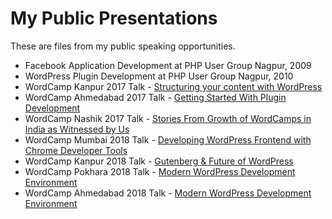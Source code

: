 # My Public Presentations

These are files from my public speaking opportunities.
- Facebook Application Development at PHP User Group Nagpur, 2009 
- WordPress Plugin Development at PHP User Group Nagpur, 2010
- WordCamp Kanpur 2017 Talk - [Structuring your content with WordPress](https://2017.kanpur.wordcamp.org/2017/06/04/abhishek-deshpande-structuring-your-content-with-wordpress/)
- WordCamp Ahmedabad 2017 Talk - [Getting Started With Plugin Development](https://2017.ahmedabad.wordcamp.org/getting-started-with-plugin-development-by-abhishek-deshpande/)
- WordCamp Nashik 2017 Talk - [Stories From Growth of WordCamps in India as Witnessed by Us](https://2017.nashik.wordcamp.org/stories-from-growth-of-wordcamps-in-india-as-witnessed-by-us/)
- WordCamp Mumbai 2018 Talk - [Developing WordPress Frontend with Chrome Developer Tools](https://2018.mumbai.wordcamp.org/session/developing-wordpress-frontend-with-chrome-developer-tools/)
- WordCamp Kanpur 2018 Talk - [Gutenberg & Future of WordPress](https://2018.kanpur.wordcamp.org/session/gutenberg-and-future-of-wordpress/)
- WordCamp Pokhara 2018 Talk - [Modern WordPress Development Environment](https://2018.pokhara.wordcamp.org/speaker/abhishek-deshpande/)
- WordCamp Ahmedabad 2018 Talk - [Modern WordPress Development Environment](https://2018.ahmedabad.wordcamp.org/modern-wordpress-development-environment-by-abhishek-deshpande/)